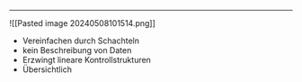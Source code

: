 
---
![[Pasted image 20240508101514.png]]
- Vereinfachen durch Schachteln 
- kein Beschreibung von Daten
- Erzwingt lineare Kontrollstrukturen
- Übersichtlich